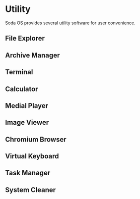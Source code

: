<h1> Utility </h1>
Soda OS provides several utility software for user convenience.<br>

## File Explorer

## Archive Manager

## Terminal

## Calculator

## Medial Player

## Image Viewer

## Chromium Browser

## Virtual Keyboard

## Task Manager

## System Cleaner